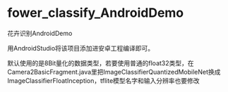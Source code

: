 # fower_classify_AndroidDemo
花卉识别AndroidDemo

用AndroidStudio将该项目添加进安卓工程编译即可。

默认使用的是8Bit量化的数据类型，若要使用普通的float32类型，在Camera2BasicFragment.java里把ImageClassifierQuantizedMobileNet换成ImageClassifierFloatInception，tflite模型名字和输入分辨率也要修改
